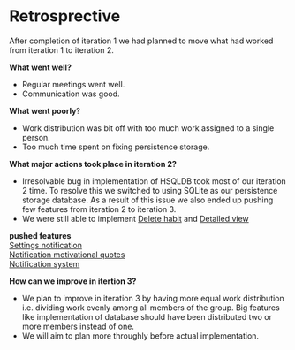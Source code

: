 # Retrosprective 
After completion of iteration 1 we had planned to move what had worked from iteration 1 to iteration 2.  

**What went well?**
* Regular meetings went well.
* Communication was good.

**What went poorly**?
* Work distribution was bit off with too much work assigned to a single person.
* Too much time spent on fixing persistence storage.

**What major actions took place in iteration 2?**
* Irresolvable bug in implementation of HSQLDB took most of our iteration 2 time. To resolve this we switched to using SQLite as our persistence storage database. As a result of this issue we also ended up pushing few features from iteration 2 to iteration 3.   
* We were still able to implement [Delete habit](https://code.cs.umanitoba.ca/3350-winter-2021-a02/group-12/good-habits-a02-12/-/issues/5) and [Detailed view](https://code.cs.umanitoba.ca/3350-winter-2021-a02/group-12/good-habits-a02-12/-/issues/4)  
 
**pushed features**  
[Settings notification](https://code.cs.umanitoba.ca/3350-winter-2021-a02/group-12/good-habits-a02-12/-/issues/8)  
[Notification motivational quotes](https://code.cs.umanitoba.ca/3350-winter-2021-a02/group-12/good-habits-a02-12/-/issues/7)  
[Notification system](https://code.cs.umanitoba.ca/3350-winter-2021-a02/group-12/good-habits-a02-12/-/issues/6)

**How can we improve in itertion 3?**
* We plan to improve in iteration 3 by having more equal work distribution i.e. dividing work evenly among all members of the group. Big features like implementation of database should have been distributed two or more members instead of one. 
* We will aim to plan more throughly before actual implementation.  
